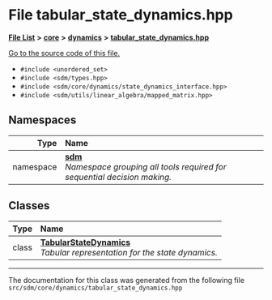 
# File tabular\_state\_dynamics.hpp

<link rel="stylesheet" href="https://cdnjs.cloudflare.com/ajax/libs/KaTeX/0.5.1/katex.min.css">
<link rel="stylesheet" href="https://cdn.jsdelivr.net/github-markdown-css/2.2.1/github-markdown.css"/>



[**File List**](files.md) **>** [**core**](dir_92216a09053680f71034e5e26026ee62.md) **>** [**dynamics**](dir_bf78c8d352c5567b2f707cd9e5690bcc.md) **>** [**tabular\_state\_dynamics.hpp**](tabular__state__dynamics_8hpp.md)

[Go to the source code of this file.](tabular__state__dynamics_8hpp_source.md)



* `#include <unordered_set>`
* `#include <sdm/types.hpp>`
* `#include <sdm/core/dynamics/state_dynamics_interface.hpp>`
* `#include <sdm/utils/linear_algebra/mapped_matrix.hpp>`









## Namespaces

| Type | Name |
| ---: | :--- |
| namespace | [**sdm**](namespacesdm.md) <br>_Namespace grouping all tools required for sequential decision making._  |

## Classes

| Type | Name |
| ---: | :--- |
| class | [**TabularStateDynamics**](classsdm_1_1TabularStateDynamics.md) <br>_Tabular representation for the state dynamics._  |














------------------------------
The documentation for this class was generated from the following file `src/sdm/core/dynamics/tabular_state_dynamics.hpp`